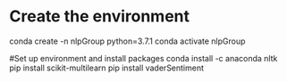 # Create the environment
conda create -n nlpGroup python=3.7.1
conda activate nlpGroup

#Set up environment and install packages
conda install -c anaconda nltk
pip install scikit-multilearn
pip install vaderSentiment
